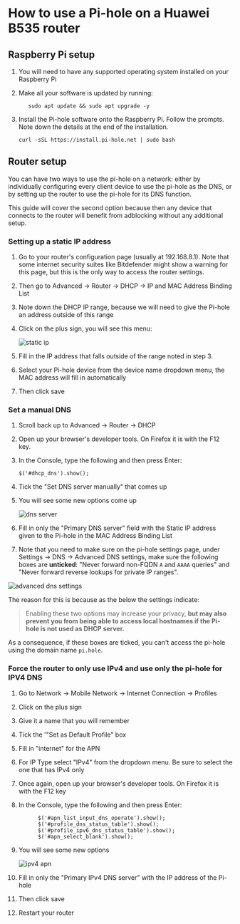 # How to use a Pi-hole on a Huawei B535 router

## Raspberry Pi setup

1. You will need to have any supported operating system installed on your Raspberry Pi

2. Make all your software is updated by running:
   
   ```shell
      sudo apt update && sudo apt upgrade -y
   ```

3. Install the Pi-hole software onto the Raspberry Pi. Follow the prompts. Note down the details at the end of the installation.
   
   ```shell
   curl -sSL https://install.pi-hole.net | sudo bash
   ```

## Router setup

You can have two ways to use the pi-hole on a network: either by individually configuring every client device to use the pi-hole as the DNS, or by setting up the router to use the pi-hole for its DNS function. 

This guide will cover the second option because then any device that connects to the router will benefit from adblocking without any additional setup.

### Setting up a static IP address

1. Go to your router's configuration page (usually at 192.168.8.1). Note that some internet security suites like Bitdefender might show a warning for this page, but this is the only way to access the router settings.

2. Then go to Advanced -> Router -> DHCP -> IP and MAC Address Binding List

3. Note down the DHCP IP range, because we will need to give the Pi-hole an address outside of this range

4. Click on the plus sign, you will see this menu:
   
   ![static ip](https://github.com/Dafterfly/Pi-hole-info/assets/17124333/acaac3a8-df0b-4248-ba08-414926c319f7)

5. Fill in the IP address that falls outside of the range noted in step 3. 

6. Select your Pi-hole device from the device name dropdown menu, the MAC address will fill in automatically

7. Then click save
   
### Set a manual DNS

1. Scroll back up to Advanced -> Router -> DHCP

2. Open up your browser's developer tools. On Firefox it is with the F12 key.

3. In the Console, type the following and then press Enter:
   
   ```shell
   $('#dhcp_dns').show();
   ```

4. Tick the "Set DNS server manually" that comes up

5. You will see some new options come up
   
   ![dns server](https://github.com/Dafterfly/Pi-hole-info/assets/17124333/8fc78817-18ab-41f2-b194-6b6a7b2ce03a)

6. Fill in only the "Primary DNS server" field with the Static IP address given to the Pi-hole in the MAC Address Binding List

7. Note that you need to make sure on the pi-hole settings page, under Settings -> DNS -> Advanced DNS settings, make sure the following boxes are **unticked**: "Never forward non-FQDN `A` and `AAAA` queries" and "Never forward reverse lookups for private IP ranges".

 ![advanced dns settings](https://github.com/user-attachments/assets/b91e2ee5-2871-44c0-a8fd-3e0b4deb545a)

   The reason for this is because as the below the settings indicate:
   
   > Enabling these two options may increase your privacy, **but may also prevent you from being able to access local hostnames if the Pi-hole is not used as DHCP server.**
   
   As a consequence, if these boxes are ticked, you can't access the pi-hole using the domain name `pi.hole`.

   
### Force the router to only use IPv4 and use only the pi-hole for IPV4 DNS

1. Go to Network -> Mobile Network -> Internet Connection -> Profiles

2. Click on the plus sign

3. Give it a name that you will remember

4. Tick the  '"Set as Default Profile" box

5. Fill in "internet" for the APN

6. For IP Type select "IPv4" from the dropdown menu. Be sure to select the one that has IPv4 only

7. Once again, open up your browser's developer tools. On Firefox it is with the F12 key

8. In the Console, type the following and then press Enter:
   
   ```shell
         $('#apn_list_input_dns_operate').show();
         $('#profile_dns_status_table').show();
         $('#profile_ipv6_dns_status_table').show();
         $('#apn_select_blank').show();
   ```

9. You will see some new options
   
   ![ipv4 apn](https://github.com/Dafterfly/Pi-hole-info/assets/17124333/2dd9612f-abdb-440c-bb3a-92e3e73a2073)

10. Fill in only the "Primary IPv4 DNS server" with the IP address of the Pi-hole

11. Then click save

12. Restart your router
